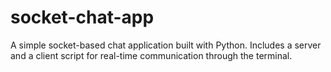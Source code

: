 # socket-chat-app
A simple socket-based chat application built with Python.  Includes a server and a client script for real-time communication through the terminal.
